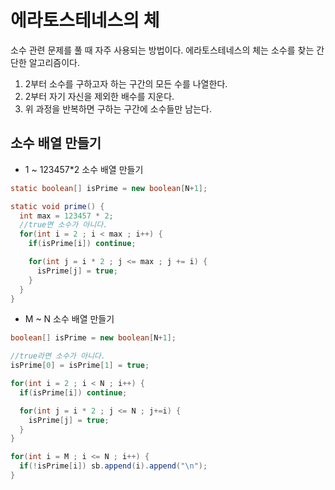 # 에라토스테네스의 체

소수 관련 문제를 풀 때 자주 사용되는 방법이다. 에라토스테네스의 체는 소수를 찾는 간단한 알고리즘이다.

1. 2부터 소수를 구하고자 하는 구간의 모든 수를 나열한다.
2. 2부터 자기 자신을 제외한 배수를 지운다.
3. 위 과정을 반복하면 구하는 구간에 소수들만 남는다.



## 소수 배열 만들기

* 1 ~ 123457*2 소수 배열 만들기

~~~java
static boolean[] isPrime = new boolean[N+1];

static void prime() {
  int max = 123457 * 2;
  //true면 소수가 아니다.
  for(int i = 2 ; i < max ; i++) {
    if(isPrime[i]) continue;

    for(int j = i * 2 ; j <= max ; j += i) {
      isPrime[j] = true;
    }
  }
}
~~~



* M ~ N 소수 배열 만들기

~~~java
boolean[] isPrime = new boolean[N+1];

//true라면 소수가 아니다.
isPrime[0] = isPrime[1] = true;

for(int i = 2 ; i < N ; i++) {
  if(isPrime[i]) continue;

  for(int j = i * 2 ; j <= N ; j+=i) {
    isPrime[j] = true;
  }
}

for(int i = M ; i <= N ; i++) {
  if(!isPrime[i]) sb.append(i).append("\n");
}
~~~

